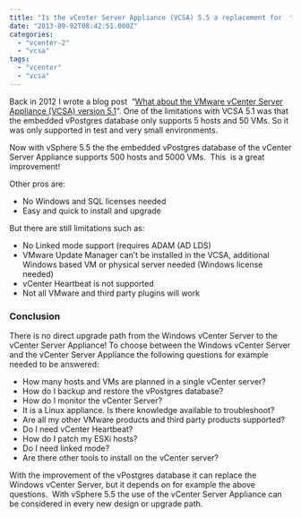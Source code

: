 ```yaml
---
title: "Is the vCenter Server Appliance (VCSA) 5.5 a replacement for  the  Windows vCenter Server?"
date: "2013-09-02T08:42:51.000Z"
categories: 
  - "vcenter-2"
  - "vcsa"
tags: 
  - "vcenter"
  - "vcsa"
---
```


Back in 2012 I wrote a blog post  “[What about the VMware vCenter Server Appliance (VCSA) version 5.1](https://www.ivobeerens.nl/2012/10/22/what-about-vmware-vcenter-server-appliance-vcsa-version-5-1/)”. One of the limitations with VCSA 5.1 was that the embedded vPostgres database only supports 5 hosts and 50 VMs. So it was only supported in test and very small environments.

Now with vSphere 5.5 the the embedded vPostgres database of the vCenter Server Appliance supports 500 hosts and 5000 VMs.  This  is a great improvement!

Other pros are:

- No Windows and SQL licenses needed
- Easy and quick to install and upgrade

But there are still limitations such as:

- No Linked mode support (requires ADAM (AD LDS)
- VMware Update Manager can’t be installed in the VCSA, additional Windows based VM or physical server needed (Windows license needed)
- vCenter Heartbeat is not supported
- Not all VMware and third party plugins will work

### Conclusion

There is no direct upgrade path from the Windows vCenter Server to the vCenter Server Appliance! To choose between the Windows vCenter Server and the vCenter Server Appliance the following questions for example needed to be answered:

- How many hosts and VMs are planned in a single vCenter server?
- How do I backup and restore the vPostgres database?
- How do I monitor the vCenter Server?
- It is a Linux appliance. Is there knowledge available to troubleshoot?
- Are all my other VMware products and third party products supported?
- Do I need vCenter Heartbeat?
- How do I patch my ESXi hosts?
- Do I need linked mode?
- Are there other tools to install on the vCenter server?

With the improvement of the vPostgres database it can replace the Windows vCenter Server, but it depends on for example the above questions.  With vSphere 5.5 the use of the vCenter Server Appliance can be considered in every new design or upgrade path.
